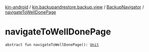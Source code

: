 [kin-android](../../index.md) / [kin.backupandrestore.backup.view](../index.md) / [BackupNavigator](index.md) / [navigateToWellDonePage](./navigate-to-well-done-page.md)

# navigateToWellDonePage

`abstract fun navigateToWellDonePage(): `[`Unit`](https://kotlinlang.org/api/latest/jvm/stdlib/kotlin/-unit/index.html)